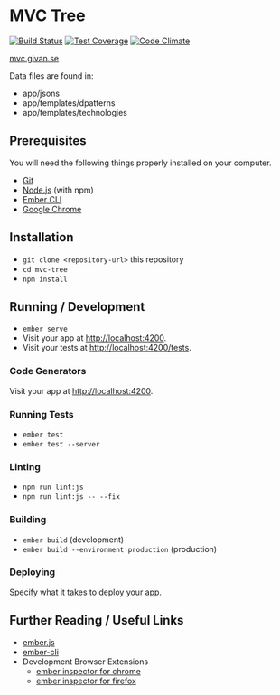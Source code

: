 # MVC Tree

[![Build Status](https://travis-ci.org/givanse/mvc-tree.svg?branch=master)](https://travis-ci.org/givanse/mvc-tree)
[![Test Coverage](https://codeclimate.com/github/givanse/mvc-tree/badges/coverage.svg)](https://codeclimate.com/github/givanse/mvc-tree/coverage)
[![Code Climate](https://codeclimate.com/github/givanse/mvc-tree/badges/gpa.svg)](https://codeclimate.com/github/givanse/mvc-tree)

[mvc.givan.se](http://mvc.givan.se/)

Data files are found in:
* app/jsons
* app/templates/dpatterns
* app/templates/technologies

## Prerequisites

You will need the following things properly installed on your computer.

* [Git](https://git-scm.com/)
* [Node.js](https://nodejs.org/) (with npm)
* [Ember CLI](https://ember-cli.com/)
* [Google Chrome](https://google.com/chrome/)

## Installation

* `git clone <repository-url>` this repository
* `cd mvc-tree`
* `npm install`

## Running / Development

* `ember serve`
* Visit your app at [http://localhost:4200](http://localhost:4200).
* Visit your tests at [http://localhost:4200/tests](http://localhost:4200/tests).

### Code Generators

Visit your app at [http://localhost:4200](http://localhost:4200).

### Running Tests

* `ember test`
* `ember test --server`

### Linting

* `npm run lint:js`
* `npm run lint:js -- --fix`

### Building

* `ember build` (development)
* `ember build --environment production` (production)

### Deploying

Specify what it takes to deploy your app.

## Further Reading / Useful Links

* [ember.js](https://emberjs.com/)
* [ember-cli](https://ember-cli.com/)
* Development Browser Extensions
  * [ember inspector for chrome](https://chrome.google.com/webstore/detail/ember-inspector/bmdblncegkenkacieihfhpjfppoconhi)
  * [ember inspector for firefox](https://addons.mozilla.org/en-US/firefox/addon/ember-inspector/)
